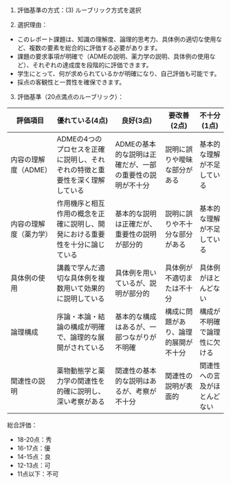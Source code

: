 1. 評価基準の方式：(3) ルーブリック方式を選択

2. 選択理由：
- このレポート課題は、知識の理解度、論理的思考力、具体例の適切な使用など、複数の要素を総合的に評価する必要があります。
- 課題の要求事項が明確で（ADMEの説明、薬力学の説明、具体例の使用など）、それぞれの達成度を段階的に評価できます。
- 学生にとって、何が求められているかが明確になり、自己評価も可能です。
- 採点の客観性と一貫性を確保できます。

3. 評価基準（20点満点のルーブリック）：

| 評価項目 | 優れている(4点) | 良好(3点) | 要改善(2点) | 不十分(1点) |
|---------|---------------|----------|------------|-----------|
| 内容の理解度（ADME） | ADMEの4つのプロセスを正確に説明し、それぞれの特徴と重要性を深く理解している | ADMEの基本的な説明は正確だが、一部の重要性の説明が不十分 | 説明に誤りや曖昧な部分がある | 基本的な理解が不足している |
| 内容の理解度（薬力学） | 作用機序と相互作用の概念を正確に説明し、開発における重要性を十分に論じている | 基本的な説明は正確だが、重要性の説明が部分的 | 説明に誤りや不十分な部分がある | 基本的な理解が不足している |
| 具体例の使用 | 講義で学んだ適切な具体例を複数用いて効果的に説明している | 具体例を用いているが、説明が部分的 | 具体例が不適切または不十分 | 具体例がほとんどない |
| 論理構成 | 序論・本論・結論の構成が明確で、論理的な展開がされている | 基本的な構成はあるが、一部つながりが不明確 | 構成に問題があり、論理的展開が不十分 | 構成が不明確で論理性に欠ける |
| 関連性の説明 | 薬物動態学と薬力学の関連性を的確に説明し、深い考察がある | 関連性の基本的な説明はあるが、考察が不十分 | 関連性の説明が表面的 | 関連性への言及がほとんどない |

総合評価：
- 18-20点：秀
- 16-17点：優
- 14-15点：良
- 12-13点：可
- 11点以下：不可